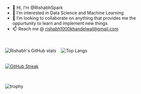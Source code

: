- 👋 Hi, I’m @RishabhSpark
- 👀 I’m interested in Data Science and Machine Learning <!-- - 🌱 I’m currently learning Android Development -->
- 💞️ I’m looking to collaborate on anything that provides me the oppurtunity to learn and implement new things
- 📫 Reach me @ rishabh1000khandelwal@gmail.com

<br><br>
![Rishabh's GitHub stats](https://github-readme-stats.vercel.app/api?username=RishabhSpark&hide=contribs&count_private=true&theme=tokyonight)<!--(https://github.com/anuraghazra/github-readme-stats)-->  &nbsp;&nbsp; ![Top Langs](https://github-readme-stats.vercel.app/api/top-langs/?username=RishabhSpark&layout=compact&count_private=true&theme=tokyonight)
<br>
<br><br>
[![GitHub Streak](https://streak-stats.demolab.com/?user=RishabhSpark&theme=dark)](https://git.io/streak-stats)

<!---
RishabhSpark/RishabhSpark is a ✨ special ✨ repository because its `README.md` (this file) appears on your GitHub profile.
You can click the Preview link to take a look at your changes.
--->
<br><br>
![trophy](https://github-profile-trophy.vercel.app/?username=RishabhSpark&theme=monokai&count_private=true)
